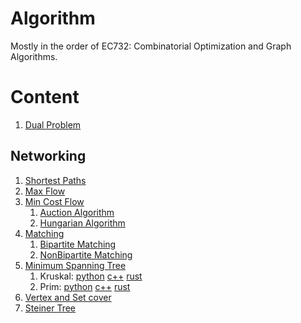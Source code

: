 # Algorithm
Mostly in the order of EC732: Combinatorial Optimization and Graph Algorithms.

# Content
1. [Dual Problem](https://github.com/XingGaoY/algorithm/blob/master/Dual_Problem.md)
## Networking
1. [Shortest Paths](https://github.com/XingGaoY/algorithm/blob/master/Theory/Networking/Shortest_Paths.md)
1. [Max Flow](https://github.com/XingGaoY/algorithm/blob/master/Theory/Networking/Max_Flow_Problem.md)
1. [Min Cost Flow](https://github.com/XingGaoY/algorithm/blob/master/Theory/Networking/Min_Cost_Flow)
    1. [Auction Algorithm](https://github.com/XingGaoY/algorithm/blob/master/Theory/Networking/Min_Cost_Flow/Auction_Algorithm.md)
    1. [Hungarian Algorithm](https://github.com/XingGaoY/algorithm/tree/master/Theory/Networking/Min_Cost_Flow/Hungarian_Algorithm.md)
1. [Matching](https://github.com/XingGaoY/algorithm/blob/master/Theory/Networking/Matching/)
    1. [Bipartite Matching](https://github.com/XingGaoY/algorithm/blob/master/Theory/Networking/Matching/Bipartite_Matching.md)
    1. [NonBipartite Matching](https://github.com/XingGaoY/algorithm/tree/master/Theory/Networking/Matching/NonBipartite_Matching.md)
1. [Minimum Spanning Tree](https://github.com/XingGaoY/algorithm/blob/master/Networking/Minimum_Spanning_Tree/algorithm.md)
    1. Kruskal: [python](https://github.com/XingGaoY/algorithm/blob/master/Networking/Minimum_Spanning_Tree/kruskal.py)  [c++](https://github.com/XingGaoY/algorithm/blob/master/Networking/Minimum_Spanning_Tree/kruskal.cpp)    [rust](https://github.com/XingGaoY/algorithm/blob/master/Networking/Minimum_Spanning_Tree/kruskal.rs)
    1. Prim: [python](https://github.com/XingGaoY/algorithm/blob/master/Networking/Minimum_Spanning_Tree/prim.py)  [c++](https://github.com/XingGaoY/algorithm/blob/master/Networking/Minimum_Spanning_Tree/prim.cpp)    [rust](https://github.com/XingGaoY/algorithm/blob/master/Networking/Minimum_Spanning_Tree/prim.rs)
1. [Vertex and Set cover](https://github.com/XingGaoY/algorithm/blob/master/Vertex_Set_Cover/Vertex_Set_Cover.md)
1. [Steiner Tree](https://github.com/XingGaoY/algorithm/blob/master/Steiner_Tree/Steiner_Tree.md)
